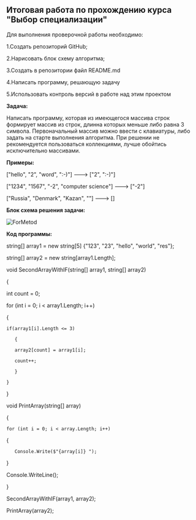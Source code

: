 ## Итоговая работа по прохождению курса "Выбор специализации"

Для выполнения проверочной работы необходимо:

1.Создать репозиторий GitHub;

2.Нарисовать блок схему алгоритма;

3.Создать в репозитории файл README.md

4.Написать программу, решающую задачу

5.Использовать контроль версий в работе над этим проектом

**Задача:**

Написать программу, которая из имеющегося массива строк формирует массив из строк, длинна которых меньше либо равна 3 символа. Первоначальный массив можно ввести с клавиатуры, либо задать на старте выполнения алгоритма. При решении не рекомендуется пользоваться коллекциями, лучше обойтись исключительно массивами.

**Примеры:**

["hello", "2", "word", ":-)"] ---> ["2", ":-)"]

["1234", "1567", "-2", "computer science"] ---> ["-2"]

["Russia", "Denmark", "Kazan", ""] ---> []


**Блок схема решения задачи:**

![ForMetod](https://user-images.githubusercontent.com/124388285/227773897-5657d485-9e0a-40a0-9c3b-c6a8b87e5a9c.jpg)

**Код программы:**

string[] array1 = new string[5] {"123", "23", "hello", "world", "res"};

string[] array2 = new string[array1.Length];

void SecondArrayWithIF(string[] array1, string[] array2)

{
   
   int count = 0;
   
   for (int i = 0; i < array1.Length; i++)
   
   {
    
    if(array1[i].Length <= 3)
       
       {
       
       array2[count] = array1[i];
       
       count++;
       
       }
    
    }

}

void PrintArray(string[] array)

{
    
    for (int i = 0; i < array.Length; i++)
   
   {
       
       Console.Write($"{array[i]} ");
   
   }
   
   Console.WriteLine();

}

SecondArrayWithIF(array1, array2);

PrintArray(array2);
